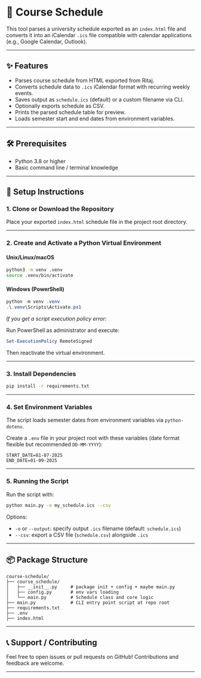 # 📅 Course Schedule

This tool parses a university schedule exported as an `index.html` file and converts it into an iCalendar `.ics` file compatible with calendar applications (e.g., Google Calendar, Outlook).

---

## ✨ Features

* Parses course schedule from HTML exported from Ritaj.
* Converts schedule data to `.ics` iCalendar format with recurring weekly events.
* Saves output as `schedule.ics` (default) or a custom filename via CLI.
* Optionally exports schedule as CSV.
* Prints the parsed schedule table for preview.
* Loads semester start and end dates from environment variables.

---

## 🛠️ Prerequisites

* Python 3.8 or higher
* Basic command line / terminal knowledge

---

## 🚀 Setup Instructions

### 1. Clone or Download the Repository

Place your exported `index.html` schedule file in the project root directory.

---

### 2. Create and Activate a Python Virtual Environment

#### Unix/Linux/macOS

```bash
python3 -m venv .venv
source .venv/bin/activate
```

#### Windows (PowerShell)

```powershell
python -m venv .venv
.\.venv\Scripts\Activate.ps1
```

*If you get a script execution policy error:*

Run PowerShell as administrator and execute:

```powershell
Set-ExecutionPolicy RemoteSigned
```

Then reactivate the virtual environment.

---

### 3. Install Dependencies

```bash
pip install -r requirements.txt
```

---

### 4. Set Environment Variables

The script loads semester dates from environment variables via `python-dotenv`.

Create a `.env` file in your project root with these variables (date format flexible but recommended `DD-MM-YYYY`):

```env
START_DATE=01-07-2025
END_DATE=01-09-2025
```

---

### 5. Running the Script

Run the script with:

```bash
python main.py -o my_schedule.ics --csv
```

Options:

* `-o` or `--output`: specify output `.ics` filename (default: `schedule.ics`)
* `--csv`: export a CSV file (`schedule.csv`) alongside `.ics`

---

## 📦 Package Structure

```
course-schedule/       
├── course_schedule/    
│   ├── __init__.py     # package init + config + maybe main.py
│   ├── config.py       # env vars loading
│   └── main.py         # Schedule class and core logic
├── main.py             # CLI entry point script at repo root
├── requirements.txt
├── .env
├── index.html

```

---

## 📞 Support / Contributing

Feel free to open issues or pull requests on GitHub! Contributions and feedback are welcome.

---
